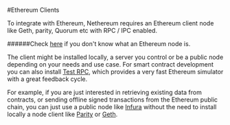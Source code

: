 #Ethereum Clients

To integrate with Ethereum, Nethereum requires an Ethereum client node like Geth, parity, Quorum etc with RPC / IPC enabled.

######Check [here](/docs/Ethereum-glossary-for-newbies/Ethereum-node.md) if you don't know what an Ethereum node is.

The client might be installed locally, a server you control or be a public node depending on your needs and use case. For smart contract development you can also install [Test RPC](/docs/ethereum-and-clients/test-rpc.md), which provides a very fast Ethereum simulator with a great feedback cycle.

For example, if you are just interested in retrieving existing data from contracts, or sending offline signed transactions from the Ethereum public chain, you can just use a public node like [Infura](https://infura.io/) without the need to install locally a node client like [Parity](/docs/ethereum-and-clients/parity.md) or [Geth](/docs/ethereum-and-clients/geth.md).